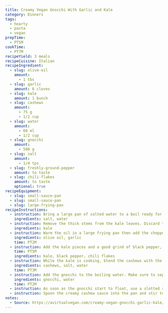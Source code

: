 ```yaml
---
title: Creamy Vegan Gnocchi With Garlic and Kale
category: Dinners
tags: 
  - hearty
  - pasta
  - vegan
prepTime:
  - PT5M
cookTime:
  - PT7M
recipeYield: 3 meals
recipeCuisine: Italian
recipeIngredient:
  - slug: olive-oil
    amount:
      - 1 tbs
  - slug: garlic
    amount: 6 cloves
  - slug: kale
    amount: 1 bunch
  - slug: cashews
    amount:
      - 75 g
      - 1/2 cup
  - slug: water
    amount:
      - 60 ml
      - 1/2 cup
  - slug: gnocchi
    amount:
      - 500 g
  - slug: salt
    amount:
      - 1/4 tps
  - slug: freshly-ground-pepper
    amount: to taste
  - slug: chili-flakes
    amount: to taste
    optional: true
recipeEquipment:
  - slug: small-sauce-pan
  - slug: small-sauce-pan
  - slug: large-frying-pan
recipeInstructions:
  - instruction: Bring a large pan of salted water to a boil ready for cooking the gnocchi
    ingredients: salt, water
  - instruction: Remove the thick stems from the kale leaves. Discard the stems and chop the leafy parts into bite sized pieces.
    ingredients: kale
  - instruction: Warm the oil in a large frying pan then add the chopped garlic and cook over a medium heat, moving constantly.
    ingredients: olive oil, garlic
    time: PT2M
  - instruction: Add the kale pieces and a good grind of black pepper, then continue to sauté, stirring frequently. If you want a little bit of heat add a sprinkle of chili flakes at this stage.
    time: PT5M
    ingredients: kale, black pepper, chili flakes
  - instruction: While the kale is cooking, blend the cashews with the ¼ teaspoon salt and water until completely smooth. 
    ingredients: cashews, salt, water
    time: PT3M
  - instruction: Add the gnocchi to the boiling water. Make sure to separate each piece of gnocchi before adding it to the water. Often they get a little clumped together in the pack. Have a slotted spoon ready to fish them out when done.
    ingredients: gnocchi, water
    time: PT2M
  - instruction: As soon as the gnocchi start to float, use a slotted spoon to remove them (do not discard the water) and add the gnocchi into the pan with the kale and garlic. 
  - instruction: Spoon the creamy cashew sauce into the pan and stir to combine everything. Add a little of the water the gnocchi was cooking in to thin it out a little as needed and add more seasoning if desired. 
notes:
  - Source: https://avirtualvegan.com/creamy-vegan-gnocchi-garlic-kale/
---
```

